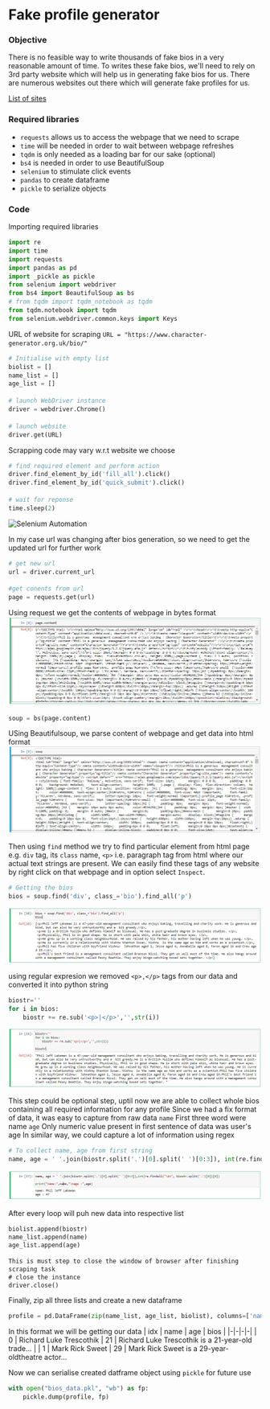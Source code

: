 # Fake profile generator


### Objective
There is no feasible way to write thousands of fake bios in a very reasonable amount of time. To writes these fake bios, we'll need to rely on 3rd party website which will help us in generating fake bios for us. There are numerous websites out there which will generate fake profiles for us.

[List of sites](https://www.google.com/search?q=fake+bio+generator&oq=fake+bio&aqs=chrome.1.69i57j69i59j0l4j69i60l2.2641j1j7&sourceid=chrome&ie=UTF-8)


### Required libraries
- `requests` allows us to access the webpage that we need to scrape
- `time` will be needed in order to wait between webpage refreshes
- `tqdm` is only needed as a loading bar for our sake (optional)
- `bs4` is needed in order to use BeautifulSoup
- `selenium` to stimulate click events
- `pandas` to create dataframe
- `pickle` to serialize objects

### Code
Importing required libraries

```python
import re
import time
import requests
import pandas as pd
import _pickle as pickle
from selenium import webdriver
from bs4 import BeautifulSoup as bs
# from tqdm import tqdm_notebook as tqdm
from tqdm.notebook import tqdm
from selenium.webdriver.common.keys import Keys
```

URL of website for scraping
```URL = "https://www.character-generator.org.uk/bio/"```

```python
# Initialise with empty list
biolist = []
name_list = []
age_list = []

# launch WebDriver instance
driver = webdriver.Chrome()

# launch website
driver.get(URL)
```

Scrapping code may vary w.r.t website we choose
```python
# find required element and perform action 
driver.find_element_by_id('fill_all').click()
driver.find_element_by_id('quick_submit').click()

# wait for reponse
time.sleep(2)
```
![Selenium Automation](/images/0_automate.gif)


In my case url was changing after bios generation, so we need to get the updated url for further work
```python
# get new url
url = driver.current_url

#get conents from url
page = requests.get(url)
```
Using request we get the contents of webpage in bytes format
![Selenium Automation](/images/1_page.JPG)
```python
soup = bs(page.content)
```
USing Beautifulsoup, we parse content of webpage and get data into html format
![Selenium Automation](/images/2_soup.JPG)

Then using `find` method we try to find particular element from html page e.g. `div` tag, its `class` name, `<p>` i.e. paragraph tag from html where our actual text strings are present. We can easily find these tags of any website by right click on that webpage and in option select `Inspect`.
```python
# Getting the bios
bios = soup.find('div', class_='bio').find_all('p')
```
![Selenium Automation](/images/3_para.JPG)

using regular expresion we removed `<p>,</p>` tags from our data and converted it into python string
```python
biostr=''
for i in bios:
    biostr += re.sub('<p>|</p>','',str(i))
```
![Selenium Automation](/images/4_str.JPG)

This step could be optional step, uptil now we are able to collect whole bios containing all required information for any profile
Since we had a fix format of data, it was easy to capture from raw data
`name` First three word were name
`age` Only numeric value present in first sentence of data was user's age
In similar way, we could capture a lot of information using regex
```python
# To collect name, age from first string
name, age = ' '.join(biostr.split('.')[0].split(' ')[0:3]), int(re.findall("\d+", biostr.split('.')[0])[0])
```
![Selenium Automation](/images/5_name.JPG)

After every loop will puh new data into respective list
```
biolist.append(biostr)
name_list.append(name)
age_list.append(age)

This is must step to close the window of browser after finishing scraping task
# close the instance
driver.close()
```

Finally, zip all three lists and create a new dataframe
```python
profile = pd.DataFrame(zip(name_list, age_list, biolist), columns=['name','age','bios'])
```

In this format we will be getting our data 
| idx | name | age | bios |
|-|-|-|-|
| 0 | Richard Luke Trescothik | 21 | Richard Luke Trescothik is a 21-year-old trade... |
| 1 | Mark Rick Sweet | 29    | Mark Rick Sweet is a 29-year-oldtheatre actor... 


Now we can serialise created datframe object using `pickle` for future use
```python
with open("bios_data.pkl", "wb") as fp:
    pickle.dump(profile, fp)
```
